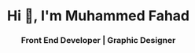 <h1 align="center">Hi 👋, I'm Muhammed Fahad</h1>
<h3 align="center">Front End Developer | Graphic Designer</h3>

